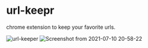 # url-keepr
chrome extension to keep your favorite urls.

![url-keeper](https://user-images.githubusercontent.com/19623279/125169362-3a6c9900-e1c3-11eb-90bc-68de19c52cce.png)
![Screenshot from 2021-07-10 20-58-22](https://user-images.githubusercontent.com/19623279/125169368-3fc9e380-e1c3-11eb-81b0-73c7dd9c74e3.png)
